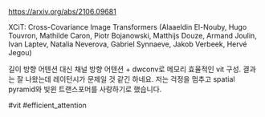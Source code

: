https://arxiv.org/abs/2106.09681

XCiT: Cross-Covariance Image Transformers (Alaaeldin El-Nouby, Hugo Touvron, Mathilde Caron, Piotr Bojanowski, Matthijs Douze, Armand Joulin, Ivan Laptev, Natalia Neverova, Gabriel Synnaeve, Jakob Verbeek, Hervé Jegou)

길이 방향 어텐션 대신 채널 방향 어텐션 + dwconv로 메모리 효율적인 vit 구성. 결과는 잘 나왔는데 레이턴시가 문제일 것 같긴 하네요. 저는 걱정을 멈추고 spatial pyramid와 빛윈 트랜스포머를 사랑하기로 했습니다.

#vit #efficient_attention 